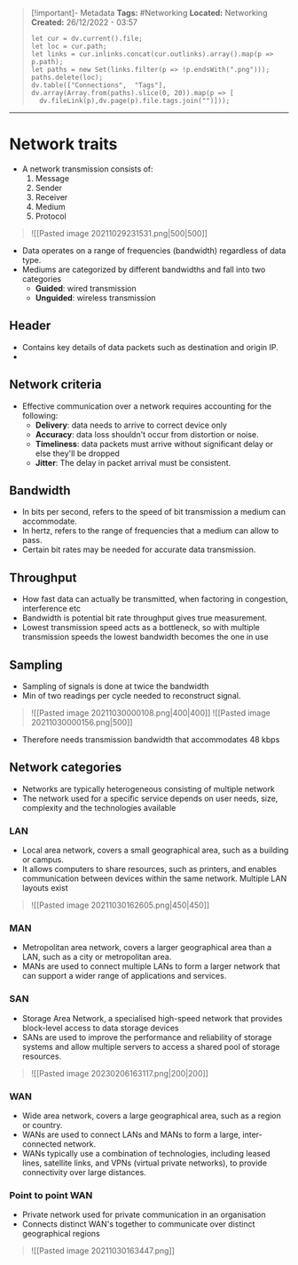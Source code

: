 > [!important]- Metadata
> **Tags:** #Networking 
> **Located:** Networking
> **Created:** 26/12/2022 - 03:57
> ```dataviewjs
>let cur = dv.current().file;
>let loc = cur.path;
>let links = cur.inlinks.concat(cur.outlinks).array().map(p => p.path);
>let paths = new Set(links.filter(p => !p.endsWith(".png")));
>paths.delete(loc);
>dv.table(["Connections",  "Tags"], dv.array(Array.from(paths).slice(0, 20)).map(p => [
>   dv.fileLink(p),dv.page(p).file.tags.join("")]));
> ```

___
# Network traits
- A network transmission consists of:
	1. Message
	2. Sender
	3. Receiver
	4. Medium
	5. Protocol 

> ![[Pasted image 20211029231531.png|500|500]]

- Data operates on a range of frequencies (bandwidth) regardless of data type.
- Mediums are categorized by different bandwidths and fall into two categories 
    - **Guided**: wired transmission
    - **Unguided**: wireless transmission 
## Header
- Contains key details of data packets such as destination and origin IP. 
- 

## Network criteria 
- Effective  communication over a network requires accounting for the following:
    - **Delivery**: data needs to arrive to correct device only
    - **Accuracy**: data loss shouldn't occur from distortion or noise.
    - **Timeliness**: data packets must arrive without significant delay or else they'll be dropped  
    - **Jitter**: The delay in packet arrival must be consistent.

## Bandwidth
- In bits per second, refers to the speed of bit transmission a medium can accommodate.
- In hertz, refers to the range of frequencies that a medium can allow to pass.
- Certain bit rates may be needed for accurate data transmission.
## Throughput
- How fast data can actually be transmitted, when factoring in congestion, interference etc
- Bandwidth is potential bit rate throughput gives true measurement.
- Lowest transmission speed acts as a bottleneck, so with multiple transmission speeds the lowest bandwidth becomes the one in use 


## Sampling
- Sampling of signals is done at twice the bandwidth
- Min of two readings per cycle needed to reconstruct signal.

> ![[Pasted image 20211030000108.png|400|400]]
> ![[Pasted image 20211030000156.png|500]]

- Therefore needs transmission bandwidth that accommodates 48 kbps 
## Network categories
- Networks are typically heterogeneous consisting of multiple network  
- The network used for a specific service depends on user needs, size, complexity and the technologies available 

### LAN
- Local area network, covers a small geographical area, such as a building or campus. 
- It allows computers to share resources, such as printers, and enables communication between devices within the same network. Multiple LAN layouts exist

> ![[Pasted image 20211030162605.png|450|450]]

### MAN
- Metropolitan area network, covers a larger geographical area than a LAN, such as a city or metropolitan area. 
- MANs are used to connect multiple LANs to form a larger network that can support a wider range of applications and services.
### SAN
- Storage Area Network, a specialised  high-speed network that provides block-level access to data storage devices
- SANs are used to improve the performance and reliability of storage systems and allow multiple servers to access a shared pool of storage resources.

> ![[Pasted image 20230206163117.png|200|200]]

### WAN
- Wide area network, covers a large geographical area, such as a region or country. 
- WANs are used to connect LANs and MANs to form a large, inter-connected network. 
- WANs typically use a combination of technologies, including leased lines, satellite links, and VPNs (virtual private networks), to provide connectivity over large distances.

### Point to point WAN
- Private network used for private communication in an organisation
- Connects distinct WAN's together to communicate over distinct geographical regions 

> ![[Pasted image 20211030163447.png]]

